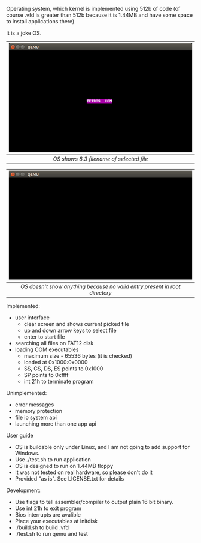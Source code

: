 Operating system, which kernel is implemented using 512b of code (of course .vfd is greater than 512b because it is 1.44MB and have some space to install applications there)

It is a joke OS. 

|![OS shows 8.3 filename of selected file](screenshot.png)|
|:--:| 
|*OS shows 8.3 filename of selected file*|

|![OS doesn't show anything because no valid entry present in root directory](screenshot-nofiles.png)|
|:--:| 
|*OS doesn't show anything because no valid entry present in root directory*|

Implemented:
* user interface
  * clear screen and shows current picked file
  * up and down arrow keys to select file
  * enter to start file
* searching all files on FAT12 disk
* loading COM executables
  * maximum size - 65536 bytes (it is checked)
  * loaded at 0x1000:0x0000
  * SS, CS, DS, ES points to 0x1000
  * SP points to 0xffff
  * int 21h to terminate program

Unimplemented:
* error messages
* memory protection
* file io system api
* launching more than one app api

User guide
* OS is buildable only under Linux, and I am not going to add support for Windows.
* Use ./test.sh to run application
* OS is designed to run on 1.44MB floppy
* It was not tested on real hardware, so please don't do it
* Provided "as is". See LICENSE.txt for details

Development:
* Use flags to tell assembler/compiler to output plain 16 bit binary.
* Use int 21h to exit program
* Bios interrupts are avalible
* Place your executables at initdisk
* ./build.sh to build .vfd
* ./test.sh to run qemu and test
